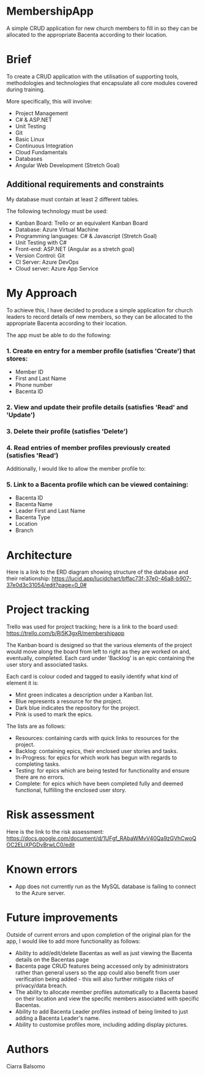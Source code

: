 # MembershipApp
A simple CRUD application for new church members to fill in so they can be allocated to the appropriate Bacenta according to their location.



# Brief
To create a CRUD application with the utilisation of supporting tools,
methodologies and technologies that encapsulate all core modules
covered during training.

More specifically, this will involve:
- Project Management
- C# & ASP.NET
- Unit Testing
- Git
- Basic Linux
- Continuous Integration
- Cloud Fundamentals
- Databases
- Angular Web Development (Stretch Goal)

## Additional requirements and constraints

My database must contain at least 2 different tables.

The following technology must be used:
- Kanban Board: Trello or an equivalent Kanban Board
- Database: Azure Virtual Machine
- Programming languages: C# & Javascript (Stretch Goal)
- Unit Testing with C#
- Front-end: ASP.NET (Angular as a stretch goal)
- Version Control: Git
- CI Server: Azure DevOps
- Cloud server: Azure App Service

# My Approach

To achieve this, I have decided to produce a simple application for church leaders to record details of new members, so they can be allocated to the appropriate Bacenta according to their location. 

The app must be able to do the following:

### 1. Create en entry for a member profile (satisfies 'Create') that stores:
- Member ID
- First and Last Name
- Phone number
- Bacenta ID

### 2. View and update their profile details (satisfies 'Read' and 'Update')

### 3. Delete their profile (satisfies 'Delete')

### 4. Read entries of member profiles previously created (satisfies 'Read')

Additionally, I would like to allow the member profile to:

### 5. Link to a Bacenta profile which can be viewed containing:
- Bacenta ID
- Bacenta Name
- Leader First and Last Name
- Bacenta Type
- Location
- Branch

# Architecture

Here is a link to the ERD diagram showing structure of the database and their relationship: https://lucid.app/lucidchart/bffac73f-37e0-46a8-b907-37e0d3c31054/edit?page=0_0#

# Project tracking

Trello was used for project tracking; here is a link to the board used: https://trello.com/b/Ri5K3gxR/membershipapp

The Kanban board is designed so that the various elements of the project would move along the board from left to right as they are worked on and, eventually, completed. Each card under 'Backlog' is an epic containing the user story and associated tasks. 

Each card is colour coded and tagged to easily identify what kind of element it is:
- Mint green indicates a description under a Kanban list.
- Blue represents a resource for the project.
- Dark blue indicates the repository for the project.
- Pink is used to mark the epics.

The lists are as follows:
- Resources: containing cards with quick links to resources for the project.
- Backlog: containing epics, their enclosed user stories and tasks.
- In-Progress: for epics for which work has begun with regards to completing tasks.
- Testing: for epics which are being tested for functionality and ensure there are no errors.
- Complete: for epics which have been completed fully and deemed functional, fulfilling the enclosed user story.

# Risk assessment

Here is the link to the risk assessment: https://docs.google.com/document/d/1UFgf_RAbaWMvV40Qa9zGVhCwoQOC2ELiXPGDvBrwLC0/edit

# Known errors
- App does not currently run as the MySQL database is failing to connect to the Azure server.

# Future improvements
Outside of current errors and upon completion of the original plan for the app, I would like to add more functionality as follows:
- Ability to add/edit/delete Bacentas as well as just viewing the Bacenta details on the Bacentas page
- Bacenta page CRUD features being accessed only by administrators rather than general users so the app could also benefit from user verification being added - this will also further mitigate risks of privacy/data breach. 
- The ability to allocate member profiles automatically to a Bacenta based on their location and view the specific members associated with specific Bacentas.
- Ability to add Bacenta Leader profiles instead of being limited to just adding a Bacenta Leader's name. 
- Ability to customise profiles more, including adding display pictures. 

# Authors
Ciarra Balsomo
